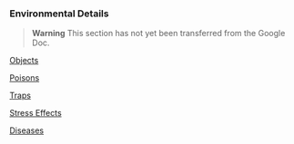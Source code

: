 ### Environmental Details

> **Warning**
> This section has not yet been transferred from the Google Doc.

[Objects](./Objects.md)

[Poisons](./Poisons.md)

[Traps](./Traps.md)

[Stress Effects](./Stress.md)

[Diseases](./Diseases.md)
